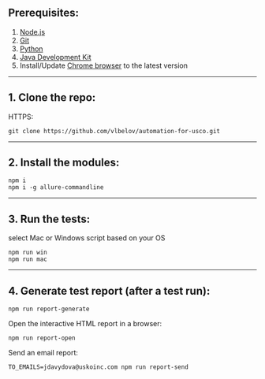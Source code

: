## Prerequisites:
1. [Node.js](https://nodejs.org/)
2. [Git](https://git-scm.com/)
3. [Python](https://www.python.org/downloads/)
4. [Java Development Kit](https://www.java.com/en/download/)
5. Install/Update [Chrome browser](https://www.google.com/chrome/) to the latest version

---
## 1. Clone the repo:
HTTPS:
```
git clone https://github.com/vlbelov/automation-for-usco.git
```
---
## 2. Install the modules:
```
npm i
npm i -g allure-commandline
```

---
## 3. Run the tests:
select Mac or Windows script based on your OS
```
npm run win
npm run mac
```
---
## 4. Generate test report (after a test run):
```
npm run report-generate
```
Open the interactive HTML report in a browser:
```
npm run report-open
```
Send an email report:
```
TO_EMAILS=jdavydova@uskoinc.com npm run report-send
```